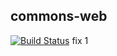 ## commons-web

[![Build Status](https://travis-ci.com/oaksharks/commons-web.svg?branch=master)](https://travis-ci.com/oaksharks/commons-web)
fix 1 
